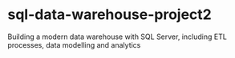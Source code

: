 # sql-data-warehouse-project2
Building a modern data warehouse with SQL Server, including ETL processes, data modelling and analytics
